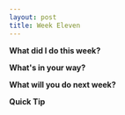 ```yaml
---
layout: post
title: Week Eleven
---
```


**What did I do this week?**


**What's in your way?**



**What will you do next week?**



**Quick Tip**


